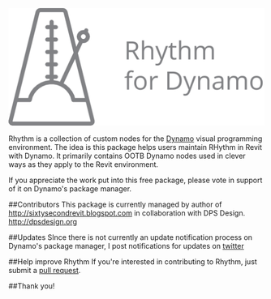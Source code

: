 ﻿![Image](rhythm-logo.png)

Rhythm is a collection of custom nodes for the [Dynamo](http://www.dynamobim.org) visual programming environment. The idea is this package helps users maintain RHythm in Revit with Dynamo. It primarily contains OOTB Dynamo nodes used in clever ways as they apply to the Revit environment.

If you appreciate the work put into this free package, please vote in support of it on Dynamo's package manager.

##Contributors
This package is currently managed by author of http://sixtysecondrevit.blogspot.com in collaboration with DPS Design. http://dpsdesign.org

##Updates
SInce there is not currently an update notification process on Dynamo's package manager, I post notifications for updates on [twitter](https://twitter.com/60secondrevit) 

##Help improve Rhythm
If you're interested in contributing to Rhythm, just submit a [pull request](https://github.com/sixtysecondrevit/RhythmForDynamo/pulls).

##Thank you!

